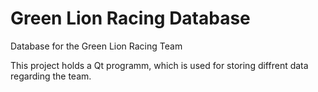 # Green Lion Racing Database
Database for the Green Lion Racing Team

This project holds a Qt programm, which is used for storing diffrent data regarding the team.
